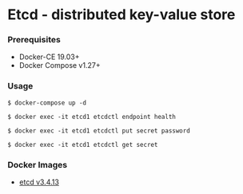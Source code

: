 # Etcd - distributed key-value store

### Prerequisites

- Docker-CE 19.03+
- Docker Compose v1.27+


### Usage

    $ docker-compose up -d

    $ docker exec -it etcd1 etcdctl endpoint health

    $ docker exec -it etcd1 etcdctl put secret password

    $ docker exec -it etcd1 etcdctl get secret


### Docker Images

- [etcd v3.4.13][docker-image-etcd]

[docker-image-etcd]: https://quay.io/repository/coreos/etcd?tab=tags
